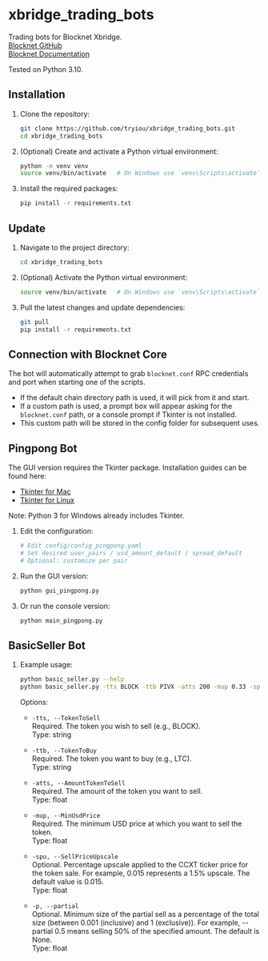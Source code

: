 # xbridge_trading_bots

Trading bots for Blocknet Xbridge.  
[Blocknet GitHub](https://github.com/blocknetdx/)  
[Blocknet Documentation](https://docs.blocknet.org/protocol/xbridge/introduction/)

Tested on Python 3.10.

## Installation

1. Clone the repository:
    ```sh
    git clone https://github.com/tryiou/xbridge_trading_bots.git
    cd xbridge_trading_bots
    ```

2. (Optional) Create and activate a Python virtual environment:
    ```sh
    python -m venv venv
    source venv/bin/activate   # On Windows use `venv\Scripts\activate`
    ```

3. Install the required packages:
    ```sh
    pip install -r requirements.txt
    ```

## Update

1. Navigate to the project directory:
    ```sh
    cd xbridge_trading_bots
    ```

2. (Optional) Activate the Python virtual environment:
    ```sh
    source venv/bin/activate   # On Windows use `venv\Scripts\activate`
    ```

3. Pull the latest changes and update dependencies:
    ```sh
    git pull
    pip install -r requirements.txt
    ```

## Connection with Blocknet Core

The bot will automatically attempt to grab `blocknet.conf` RPC credentials and port when starting one of the scripts.

- If the default chain directory path is used, it will pick from it and start.
- If a custom path is used, a prompt box will appear asking for the `blocknet.conf` path, or a console prompt if Tkinter
  is not installed.
- This custom path will be stored in the config folder for subsequent uses.

## Pingpong Bot

The GUI version requires the Tkinter package. Installation guides can be found here:

- [Tkinter for Mac](https://www.pythonguis.com/installation/install-tkinter-mac/)
- [Tkinter for Linux](https://www.pythonguis.com/installation/install-tkinter-linux/)

Note: Python 3 for Windows already includes Tkinter.

1. Edit the configuration:
    ```python
    # Edit config/config_pingpong.yaml
    # Set desired user_pairs / usd_amount_default / spread_default
    # Optional: customize per pair
    ```

2. Run the GUI version:
    ```sh
    python gui_pingpong.py 
    ```

3. Or run the console version:
    ```sh
    python main_pingpong.py
    ```

## BasicSeller Bot

1. Example usage:
    ```sh
    python basic_seller.py --help
    python basic_seller.py -tts BLOCK -ttb PIVX -atts 200 -mup 0.33 -spu 0.015
    ```

   Options:
   - `-tts, --TokenToSell`  
     Required. The token you wish to sell (e.g., BLOCK).  
     Type: string

   - `-ttb, --TokenToBuy`  
     Required. The token you want to buy (e.g., LTC).  
     Type: string

   - `-atts, --AmountTokenToSell`  
     Required. The amount of the token you want to sell.  
     Type: float

   - `-mup, --MinUsdPrice`  
     Required. The minimum USD price at which you want to sell the token.  
     Type: float

   - `-spu, --SellPriceUpscale`  
     Optional. Percentage upscale applied to the CCXT ticker price for the token sale. For example, 0.015 represents a 1.5% upscale. The default value is 0.015.  
     Type: float

   - `-p, --partial`  
     Optional. Minimum size of the partial sell as a percentage of the total size (between 0.001 (inclusive) and 1 (exclusive)). For example, --partial 0.5 means selling 50% of the specified amount. The default is None.  
     Type: float
